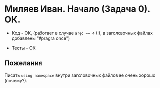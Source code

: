 # Миляев Иван. Начало (Задача 0). ОК.

- Код - ОК, (работает в случае `argc == 4` (!), в заголовочных файлах добавлены "#pragra once")

- Тесты - ОК

## Пожелания

Писать `using namespace` внутри заголовочных файлов не очень хорошо (почему?).
